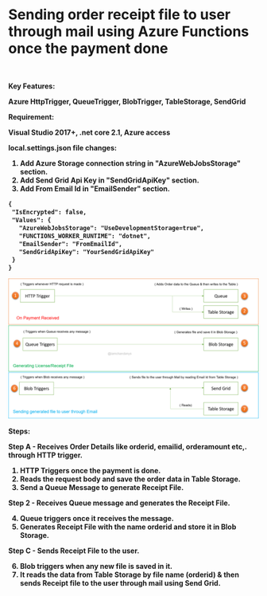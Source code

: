 # Sending order receipt file to user through mail using Azure Functions once the payment done

<br/>

<b>Key Features:<b/>

Azure HttpTrigger, QueueTrigger, BlobTrigger, TableStorage, SendGrid

<b>Requirement:<b/>

Visual Studio 2017+, .net core 2.1, Azure access

<b>local.settings.json file changes:<b/>
 
 1. Add Azure Storage connection string in "AzureWebJobsStorage" section.
 2. Add Send Grid Api Key in "SendGridApiKey" section.
 3. Add From Email Id in "EmailSender" section.
 
 ```
 {
  "IsEncrypted": false,
  "Values": {
    "AzureWebJobsStorage": "UseDevelopmentStorage=true",
    "FUNCTIONS_WORKER_RUNTIME": "dotnet",
    "EmailSender": "FromEmailId",
    "SendGridApiKey": "YourSendGridApiKey"
  }
}
 ```

![header image](https://github.com/iamchandanys/azure_function_app/blob/master/Images/AzureFunctionDemo.png)

<b>Steps:<b/>

Step A - Receives Order Details like orderid, emailid, orderamount etc,. through HTTP trigger.

1. HTTP Triggers once the payment is done.
2. Reads the request body and save the order data in Table Storage.
3. Send a Queue Message to generate Receipt File.

Step 2 - Receives Queue message and generates the Receipt File.

4. Queue triggers once it receives the message.
5. Generates Receipt File with the name orderid and store it in Blob Storage.

Step C - Sends Receipt File to the user.

6. Blob triggers when any new file is saved in it.
7. It reads the data from Table Storage by file name (orderid) & then sends Receipt file to the user through mail using Send Grid.
